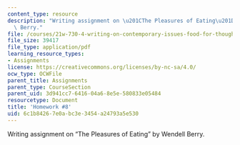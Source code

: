```yaml
---
content_type: resource
description: "Writing assignment on \u201CThe Pleasures of Eating\u201D by Wendell\
  \ Berry."
file: /courses/21w-730-4-writing-on-contemporary-issues-food-for-thought-writing-and-reading-about-the-cultures-of-food-fall-2008/6c1b84267e0abc3e3454a24793a5e530_hw_8.pdf
file_size: 39417
file_type: application/pdf
learning_resource_types:
- Assignments
license: https://creativecommons.org/licenses/by-nc-sa/4.0/
ocw_type: OCWFile
parent_title: Assignments
parent_type: CourseSection
parent_uid: 3d941cc7-6416-04a6-8e5e-580833e05484
resourcetype: Document
title: 'Homework #8'
uid: 6c1b8426-7e0a-bc3e-3454-a24793a5e530
---
```

Writing assignment on “The Pleasures of Eating” by Wendell Berry.